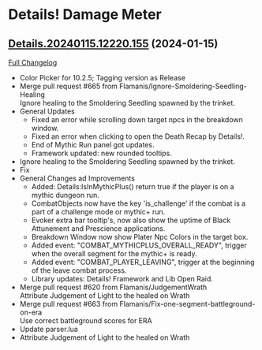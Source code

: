 # Details! Damage Meter

## [Details.20240115.12220.155](https://github.com/Tercioo/Details-Damage-Meter/tree/Details.20240115.12220.155) (2024-01-15)
[Full Changelog](https://github.com/Tercioo/Details-Damage-Meter/compare/Details.20231229.12197.155...Details.20240115.12220.155) 

- Color Picker for 10.2.5; Tagging version as Release  
- Merge pull request #665 from Flamanis/Ignore-Smoldering-Seedling-Healing  
    Ignore healing to the Smoldering Seedling spawned by the trinket.  
- General Updates  
    - Fixed an error while scrolling down target npcs in the breakdown window.  
    - Fixed an error when clicking to open the Death Recap by Details!.  
    - End of Mythic Run panel got updates.  
    - Framework updated: new rounded tooltips.  
- Ignore healing to the Smoldering Seedling spawned by the trinket.  
- Fix  
- General Changes ad Improvements  
    - Added: Details:IsInMythicPlus() return true if the player is on a mythic dungeon run.  
    - CombatObjects now have the key 'is\_challenge' if the combat is a part of a challenge mode or mythic+ run.  
    - Evoker extra bar tooltip's, now also show the uptime of Black Attunement and Prescience applications.  
    - Breakdown Window now show Plater Npc Colors in the target box.  
    - Added event: "COMBAT\_MYTHICPLUS\_OVERALL\_READY", trigger when the overall segment for the mythic+ is ready.  
    - Added event: "COMBAT\_PLAYER\_LEAVING", trigger at the beginning of the leave combat process.  
    - Library updates: Details! Framework and Lib Open Raid.  
- Merge pull request #620 from Flamanis/JudgementWrath  
    Attribute Judgement of Light to the healed on Wrath  
- Merge pull request #663 from Flamanis/Fix-one-segment-battleground-on-era  
    Use correct battleground scores for ERA  
- Update parser.lua  
- Attribute Judgement of Light to the healed on Wrath  
